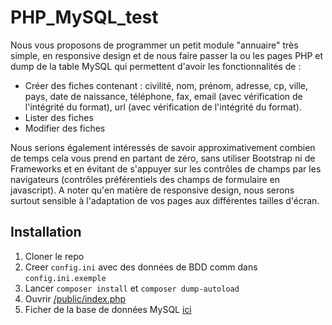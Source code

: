 # PHP_MySQL_test

Nous vous proposons de programmer un petit module "annuaire" très simple, en responsive design et de nous faire passer la ou les pages PHP et dump de la table MySQL qui permettent d'avoir les fonctionnalités de :

- Créer des fiches contenant : civilité, nom, prénom, adresse, cp, ville, pays, date de naissance, téléphone, fax, email (avec vérification de l'intégrité du format), url (avec vérification de l'intégrité du format).
- Lister des fiches
- Modifier des fiches

Nous serions également intéressés de savoir approximativement combien de temps cela vous prend en partant de zéro, sans utiliser Bootstrap ni de Frameworks et en évitant de s'appuyer sur les contrôles de champs par les navigateurs (contrôles préférentiels des champs de formulaire en javascript).
A noter qu'en matière de responsive design, nous serons surtout sensible à l'adaptation de vos pages aux différentes tailles d'écran.


## Installation

1. Cloner le repo
2. Creer `config.ini` avec des données de BDD comm dans `config.ini.exemple`
3. Lancer `composer install` et `composer dump-autoload`
4. Ouvrir [/public/index.php](public/index.php)
5. Ficher de la base de données MySQL [ici](bdd.sql)

